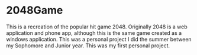 # 2048Game
This is a recreation of the popular hit game 2048. Originally 2048 is a web application and phone app, although this is the same game created as a windows application.
This was a personal project I did the summer between my Sophomore and Junior year. This was my first personal project.

